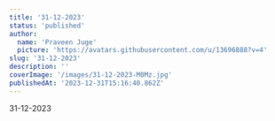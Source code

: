 ```yaml
---
title: '31-12-2023'
status: 'published'
author:
  name: 'Praveen Juge'
  picture: 'https://avatars.githubusercontent.com/u/13696888?v=4'
slug: '31-12-2023'
description: ''
coverImage: '/images/31-12-2023-M0Mz.jpg'
publishedAt: '2023-12-31T15:16:40.862Z'
---
```


31-12-2023
